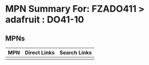 



# MPN Summary For: FZADO411 > adafruit : DO41-10

## MPNs
  

|MPN|Direct Links|Search Links|
| :--- | :--- | :--- |
||||
